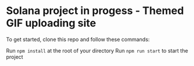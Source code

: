 # Solana project in progess - Themed GIF uploading site

To get started, clone this repo and follow these commands:

Run `npm install` at the root of your directory
Run `npm run start` to start the project
